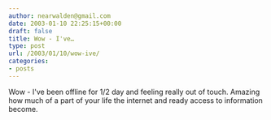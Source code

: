 ```yaml
---
author: nearwalden@gmail.com
date: 2003-01-10 22:25:15+00:00
draft: false
title: Wow - I've…
type: post
url: /2003/01/10/wow-ive/
categories:
- posts
---
```


Wow - I've been offline for 1/2 day and feeling really out of touch.  Amazing how much of a part of your life the internet and ready access to information become.



